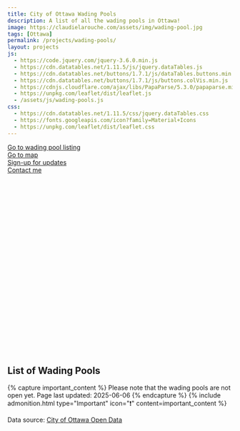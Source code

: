 ```yaml
---
title: City of Ottawa Wading Pools
description: A list of all the wading pools in Ottawa!
image: https://claudielarouche.com/assets/img/wading-pool.jpg
tags: [Ottawa]
permalink: /projects/wading-pools/
layout: projects
js:
  - https://code.jquery.com/jquery-3.6.0.min.js
  - https://cdn.datatables.net/1.11.5/js/jquery.dataTables.js
  - https://cdn.datatables.net/buttons/1.7.1/js/dataTables.buttons.min.js
  - https://cdn.datatables.net/buttons/1.7.1/js/buttons.colVis.min.js
  - https://cdnjs.cloudflare.com/ajax/libs/PapaParse/5.3.0/papaparse.min.js
  - https://unpkg.com/leaflet/dist/leaflet.js
  - /assets/js/wading-pools.js
css: 
  - https://cdn.datatables.net/1.11.5/css/jquery.dataTables.css
  - https://fonts.googleapis.com/icon?family=Material+Icons
  - https://unpkg.com/leaflet/dist/leaflet.css
---
```


<div class="mt-3">
<a href="#csvData" class="btn btn-primary">
    Go to wading pool listing
</a>
</div>

<!--<div class="mt-3">
<a href="#filters" class="btn btn-primary" >
    Go to filters
</a>
</div>-->

<div class="mt-3">
<a href="#map" class="btn btn-primary" >
    Go to map
</a>
</div>

<div class="mt-3">
<a href="#newsletter" class="btn btn-warning" >
    Sign-up for updates
</a>
</div>

<div class="mt-3">
<a href="https://forms.gle/7YHFbimGH4p5imQD8" class="btn btn-primary" target="_blank">
    Contact me
</a>
</div>



	
<!--      
## Filters


<form class="form">

			

<div class="form-group row">
    <label for="selectedBoard" class="col-sm-2 col-form-label">Select School Board(s):</label>
    <div class="col-sm-10">
        <div class="checkbox">
            <label><input type="checkbox" id="ocdsbCheckbox" class="boardCheckbox" value="Ottawa-Carleton District School Board" checked=""> Ottawa-Carleton District School Board (OCDSB)</label>
        </div>
        <div class="checkbox">
            <label><input type="checkbox" id="ocsbCheckbox" class="boardCheckbox" value="Ottawa Catholic School Board" checked=""> Ottawa Catholic School Board (OCSB)</label>
        </div>
        <div class="checkbox">
            <label><input type="checkbox" id="cepeoCheckbox" class="boardCheckbox" value="Conseil des écoles publiques de l'Est de l'Ontario" checked=""> Conseil des écoles publiques de l'Est de l'Ontario (CEPEO)</label>
        </div>
        <div class="checkbox">
            <label><input type="checkbox" id="cecceCheckbox" class="boardCheckbox" value="Conseil des écoles catholiques du Centre-Est" checked=""> Conseil des écoles catholiques du Centre-Est (CECCE)</label>
        </div>
        <div class="checkbox">
            <label><input type="checkbox" id="privateCheckbox" class="boardCheckbox" value="N/A" checked=""> Private Schools (N/A)</label>
        </div>
    </div>
</div>

</form>

<div class="mt-3">
<button class="btn btn-secondary" onclick="clearAllFilters()">
    Reset filters to default
</button>
</div>
<div class="mt-3">
<a href="#csvData" class="btn btn-primary">
        View data
</a>
</div>-->

<div id="map" style="height: 400px; width: 100%;"></div>

## List of Wading Pools

{% capture important_content %}
Please note that the wading pools are not open yet. Page last updated: 2025-06-06
{% endcapture %}
{% include admonition.html type="Important" icon="❗" content=important_content %}

<div id="csvData"></div>

Data source: [City of Ottawa Open Data](https://open.ottawa.ca/datasets/7a66e4301c60460c97f0d7c2830fb855_11/explore?location=45.271605%2C-75.773591%2C1.63)  